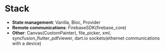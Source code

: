 # Stack
* **State management**: Vanilla, Bloc, Provider
* **Remote communications**: FirebaseSDK(firebase_core)
* **Other**: Canvas(CustomPainter), file_picker, xml, syncfusion_flutter_pdfviewer, dart.io sockets(ethernet communications with a device)
